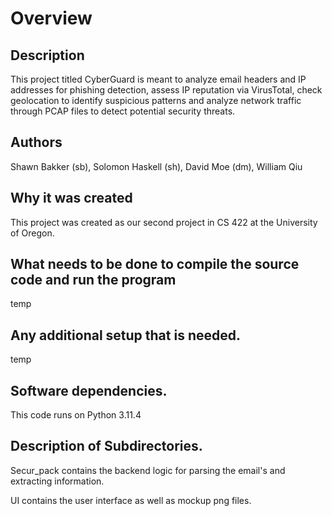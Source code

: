 # Overview

## Description
This project titled CyberGuard is meant to analyze email headers and IP addresses for phishing detection, assess IP reputation via VirusTotal, check geolocation to identify suspicious patterns and analyze network traffic through PCAP files to detect potential security threats.

## Authors
Shawn Bakker (sb), Solomon Haskell (sh), David Moe (dm), William Qiu

## Why it was created
This project was created as our second project in CS 422 at the University of Oregon.

## What needs to be done to compile the source code and run the program
temp

## Any additional setup that is needed.
temp

## Software dependencies.
This code runs on Python 3.11.4

## Description of Subdirectories.
Secur_pack contains the backend logic for parsing the email's and extracting information.

UI contains the user interface as well as mockup png files.


